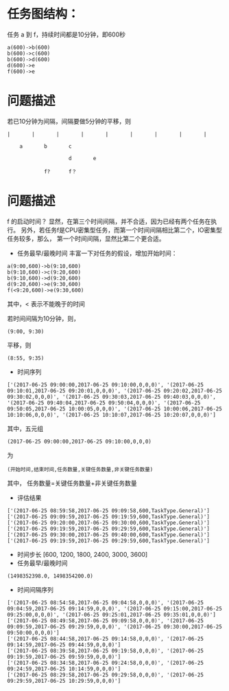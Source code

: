 # 任务图结构：
任务 a 到 f，持续时间都是10分钟，即600秒
```
a(600)->b(600)
b(600)->c(600)
b(600)->d(600)
d(600)->e
f(600)->e
```
# 问题描述
若已10分钟为间隔，间隔要做5分钟的平移，则
```
|       |       |       |       |       |       |       |       |

    a       b       c
    
                    d       e
                    
            f?      f？
```
# 问题描述
f 的启动时间？
显然，在第三个时间间隔，并不合适，因为已经有两个任务在执行。
另外，若任务f是CPU密集型任务，而第一个时间间隔相比第二个，IO密集型任务较多，那么，
第一个时间间隔，显然比第二个更合适。

- 任务最早/最晚时间
丰富一下对任务的假设，增加开始时间：
```
a(9:00,600)->b(9:10,600)
b(9:10,600)->c(9:20,600)
b(9:10,600)->d(9:20,600)
d(9:20,600)->e(9:30,600)
f(<9:20,600)->e(9:30,600)
```
其中，< 表示不能晚于的时间

若时间间隔为10分钟，则，
```
(9:00, 9:30)
```
平移，则
```
(8:55, 9:35)
```

- 时间序列
```
['(2017-06-25 09:00:00,2017-06-25 09:10:00,0,0,0)', '(2017-06-25 09:10:01,2017-06-25 09:20:01,0,0,0)', '(2017-06-25 09:20:02,2017-06-25 09:30:02,0,0,0)', '(2017-06-25 09:30:03,2017-06-25 09:40:03,0,0,0)', '(2017-06-25 09:40:04,2017-06-25 09:50:04,0,0,0)', '(2017-06-25 09:50:05,2017-06-25 10:00:05,0,0,0)', '(2017-06-25 10:00:06,2017-06-25 10:10:06,0,0,0)', '(2017-06-25 10:10:07,2017-06-25 10:20:07,0,0,0)']
```
其中，五元组
```
(2017-06-25 09:00:00,2017-06-25 09:10:00,0,0,0)
```
为
```
(开始时间,结束时间,任务数量,关键任务数量,非关键任务数量)
```

其中，
任务数量=关键任务数量+非关键任务数量

- 评估结果
```
['(2017-06-25 08:59:58,2017-06-25 09:09:58,600,TaskType.General)']
['(2017-06-25 09:09:59,2017-06-25 09:19:59,600,TaskType.General)']
['(2017-06-25 09:20:00,2017-06-25 09:30:00,600,TaskType.General)']
['(2017-06-25 09:19:59,2017-06-25 09:29:59,600,TaskType.General)']
['(2017-06-25 09:30:00,2017-06-25 09:40:00,600,TaskType.General)']
['(2017-06-25 09:19:59,2017-06-25 09:29:59,600,TaskType.General)']
```
- 时间步长
[600, 1200, 1800, 2400, 3000, 3600]
- 任务最早/最晚时间
```
(1498352398.0, 1498354200.0)
```
- 时间间隔序列
```
['(2017-06-25 08:54:58,2017-06-25 09:04:58,0,0,0)', '(2017-06-25 09:04:59,2017-06-25 09:14:59,0,0,0)', '(2017-06-25 09:15:00,2017-06-25 09:25:00,0,0,0)', '(2017-06-25 09:25:01,2017-06-25 09:35:01,0,0,0)']
['(2017-06-25 08:49:58,2017-06-25 09:09:58,0,0,0)', '(2017-06-25 09:09:59,2017-06-25 09:29:59,0,0,0)', '(2017-06-25 09:30:00,2017-06-25 09:50:00,0,0,0)']
['(2017-06-25 08:44:58,2017-06-25 09:14:58,0,0,0)', '(2017-06-25 09:14:59,2017-06-25 09:44:59,0,0,0)']
['(2017-06-25 08:39:58,2017-06-25 09:19:58,0,0,0)', '(2017-06-25 09:19:59,2017-06-25 09:59:59,0,0,0)']
['(2017-06-25 08:34:58,2017-06-25 09:24:58,0,0,0)', '(2017-06-25 09:24:59,2017-06-25 10:14:59,0,0,0)']
['(2017-06-25 08:29:58,2017-06-25 09:29:58,0,0,0)', '(2017-06-25 09:29:59,2017-06-25 10:29:59,0,0,0)']
```